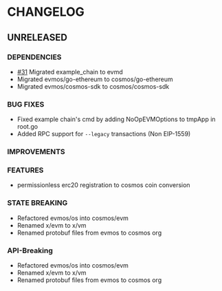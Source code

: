 # CHANGELOG

## UNRELEASED

### DEPENDENCIES

- [\#31](https://github.com/cosmos/evm/pull/31) Migrated example_chain to evmd
- Migrated evmos/go-ethereum to cosmos/go-ethereum
- Migrated evmos/cosmos-sdk to cosmos/cosmos-sdk

### BUG FIXES

- Fixed example chain's cmd by adding NoOpEVMOptions to tmpApp in root.go
- Added RPC support for `--legacy` transactions (Non EIP-1559)

### IMPROVEMENTS

### FEATURES
- permissionless erc20 registration to cosmos coin conversion

### STATE BREAKING

- Refactored evmos/os into cosmos/evm
- Renamed x/evm to x/vm
- Renamed protobuf files from evmos to cosmos org

### API-Breaking

- Refactored evmos/os into cosmos/evm
- Renamed x/evm to x/vm
- Renamed protobuf files from evmos to cosmos org
